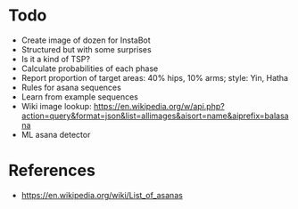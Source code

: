 # Todo
- Create image of dozen for InstaBot
- Structured but with some surprises
- Is it a kind of TSP?
- Calculate probabilities of each phase
- Report proportion of target areas: 40% hips, 10% arms; style: Yin, Hatha
- Rules for asana sequences
- Learn from example sequences
- Wiki image lookup: https://en.wikipedia.org/w/api.php?action=query&format=json&list=allimages&aisort=name&aiprefix=balasana
- ML asana detector

# References
- https://en.wikipedia.org/wiki/List_of_asanas
